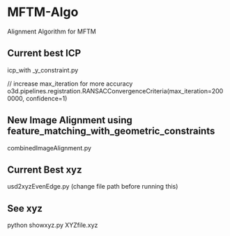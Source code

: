 # MFTM-Algo
Alignment Algorithm for MFTM

## Current best ICP
icp_with _y_constraint.py  

// increase max_iteration for more accuracy  
o3d.pipelines.registration.RANSACConvergenceCriteria(max_iteration=2000000, confidence=1)  

## New Image Alignment using feature_matching_with_geometric_constraints
combinedImageAlignment.py

## Current Best xyz
usd2xyzEvenEdge.py (change file path before running this)

## See xyz
python showxyz.py XYZfile.xyz
